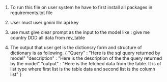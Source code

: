 1) To run this file on user system he have to first install all packages in requirements.txt file

2) User must user gmini llm api key

3) use must give clear prompt as the input to the model 
    like : give me country DDD all data from rev_table 

4) The output that user get is the dictionsry form and structure of dictionary is as following.
    {
        "Query" : "Here is the sql query returned by model"
        "description" : "Here is the description of the the query returned by the model"
        "output" : "Here is the fetched data from the table. It is of list type where first list is the table data and second list is the column list" 
    }